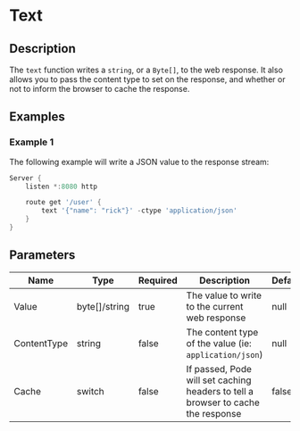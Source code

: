 # Text

## Description

The `text` function writes a `string`, or a `Byte[]`, to the web response. It also allows you to pass the content type to set on the response, and whether or not to inform the browser to cache the response.

## Examples

### Example 1

The following example will write a JSON value to the response stream:

```powershell
Server {
    listen *:8080 http

    route get '/user' {
        text '{"name": "rick"}' -ctype 'application/json'
    }
}
```

## Parameters

| Name | Type | Required | Description | Default |
| ---- | ---- | -------- | ----------- | ------- |
| Value | byte[]/string | true | The value to write to the current web response | null |
| ContentType | string | false | The content type of the value (ie: `application/json`) | null |
| Cache | switch | false | If passed, Pode will set caching headers to tell a browser to cache the response | false |
